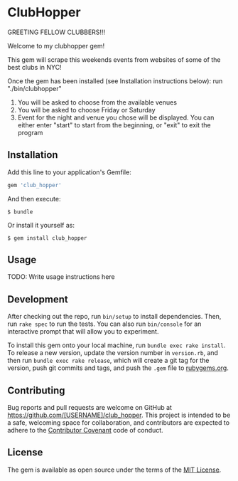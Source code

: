 # ClubHopper

GREETING FELLOW CLUBBERS!!!

Welcome to my clubhopper gem!

This gem will scrape this weekends events from websites of some of the best clubs in NYC!

Once the gem has been installed (see Installation instructions below):
run "./bin/clubhopper"

1. You will be asked to choose from the available venues
2. You will be asked to choose Friday or Saturday 
3. Event for the night and venue you chose will be displayed. You can either enter "start" to start from the beginning, or "exit" to exit the program


## Installation

Add this line to your application's Gemfile:

```ruby
gem 'club_hopper'
```

And then execute:

    $ bundle

Or install it yourself as:

    $ gem install club_hopper

## Usage

TODO: Write usage instructions here

## Development

After checking out the repo, run `bin/setup` to install dependencies. Then, run `rake spec` to run the tests. You can also run `bin/console` for an interactive prompt that will allow you to experiment.

To install this gem onto your local machine, run `bundle exec rake install`. To release a new version, update the version number in `version.rb`, and then run `bundle exec rake release`, which will create a git tag for the version, push git commits and tags, and push the `.gem` file to [rubygems.org](https://rubygems.org).

## Contributing

Bug reports and pull requests are welcome on GitHub at https://github.com/[USERNAME]/club_hopper. This project is intended to be a safe, welcoming space for collaboration, and contributors are expected to adhere to the [Contributor Covenant](http://contributor-covenant.org) code of conduct.


## License

The gem is available as open source under the terms of the [MIT License](http://opensource.org/licenses/MIT).

